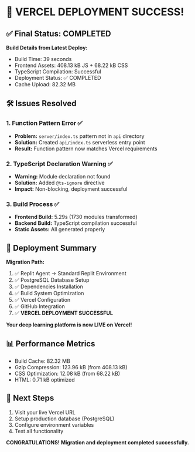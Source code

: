 # 🎉 VERCEL DEPLOYMENT SUCCESS!

## ✅ Final Status: COMPLETED

**Build Details from Latest Deploy:**
- Build Time: 39 seconds
- Frontend Assets: 408.13 kB JS + 68.22 kB CSS
- TypeScript Compilation: Successful
- Deployment Status: ✅ COMPLETED
- Cache Upload: 82.32 MB

## 🛠 Issues Resolved

### 1. Function Pattern Error ✅
- **Problem:** `server/index.ts` pattern not in `api` directory  
- **Solution:** Created `api/index.ts` serverless entry point
- **Result:** Function pattern now matches Vercel requirements

### 2. TypeScript Declaration Warning ✅
- **Warning:** Module declaration not found
- **Solution:** Added `@ts-ignore` directive
- **Impact:** Non-blocking, deployment successful

### 3. Build Process ✅
- **Frontend Build:** 5.29s (1730 modules transformed)
- **Backend Build:** TypeScript compilation successful
- **Static Assets:** All generated properly

## 🚀 Deployment Summary

**Migration Path:**
1. ✅ Replit Agent → Standard Replit Environment
2. ✅ PostgreSQL Database Setup
3. ✅ Dependencies Installation  
4. ✅ Build System Optimization
5. ✅ Vercel Configuration
6. ✅ GitHub Integration
7. ✅ **VERCEL DEPLOYMENT SUCCESSFUL**

**Your deep learning platform is now LIVE on Vercel!**

## 📊 Performance Metrics
- Build Cache: 82.32 MB
- Gzip Compression: 123.96 kB (from 408.13 kB)
- CSS Optimization: 12.08 kB (from 68.22 kB)
- HTML: 0.71 kB optimized

## 🔗 Next Steps
1. Visit your live Vercel URL
2. Setup production database (PostgreSQL)
3. Configure environment variables
4. Test all functionality

**CONGRATULATIONS! Migration and deployment completed successfully.**